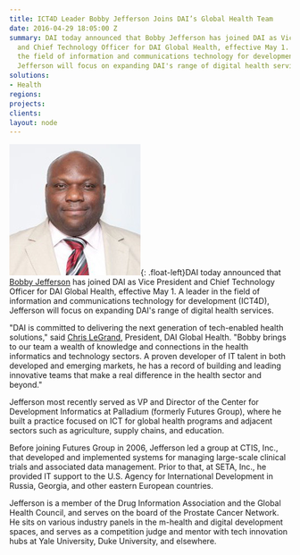 ```yaml
---
title: ICT4D Leader Bobby Jefferson Joins DAI’s Global Health Team
date: 2016-04-29 18:05:00 Z
summary: DAI today announced that Bobby Jefferson has joined DAI as Vice President
  and Chief Technology Officer for DAI Global Health, effective May 1. A leader in
  the field of information and communications technology for development (ICT4D),
  Jefferson will focus on expanding DAI's range of digital health services.
solutions:
- Health
regions: 
projects: 
clients: 
layout: node
---
```


![Bobby](/assets/images/news/bobby%20photoInner.jpg){: .float-left}DAI today announced that [Bobby Jefferson][1] has joined DAI as Vice President and Chief Technology Officer for DAI Global Health, effective May 1. A leader in the field of information and communications technology for development (ICT4D), Jefferson will focus on expanding DAI's range of digital health services.

"DAI is committed to delivering the next generation of tech-enabled health solutions," said [Chris LeGrand][3], President, DAI Global Health. "Bobby brings to our team a wealth of knowledge and connections in the health informatics and technology sectors. A proven developer of IT talent in both developed and emerging markets, he has a record of building and leading innovative teams that make a real difference in the health sector and beyond."

Jefferson most recently served as VP and Director of the Center for Development Informatics at Palladium (formerly Futures Group), where he built a practice focused on ICT for global health programs and adjacent sectors such as agriculture, supply chains, and education.

Before joining Futures Group in 2006, Jefferson led a group at CTIS, Inc., that developed and implemented systems for managing large-scale clinical trials and associated data management. Prior to that, at SETA, Inc., he provided IT support to the U.S. Agency for International Development in Russia, Georgia, and other eastern European countries.

Jefferson is a member of the Drug Information Association and the Global Health Council, and serves on the board of the Prostate Cancer Network. He sits on various industry panels in the m-health and digital development spaces, and serves as a competition judge and mentor with tech innovation hubs at Yale University, Duke University, and elsewhere.

[1]: /who-we-are/our-team/bobby-jefferson
[3]: /who-we-are/leadership/christopher-legrand
